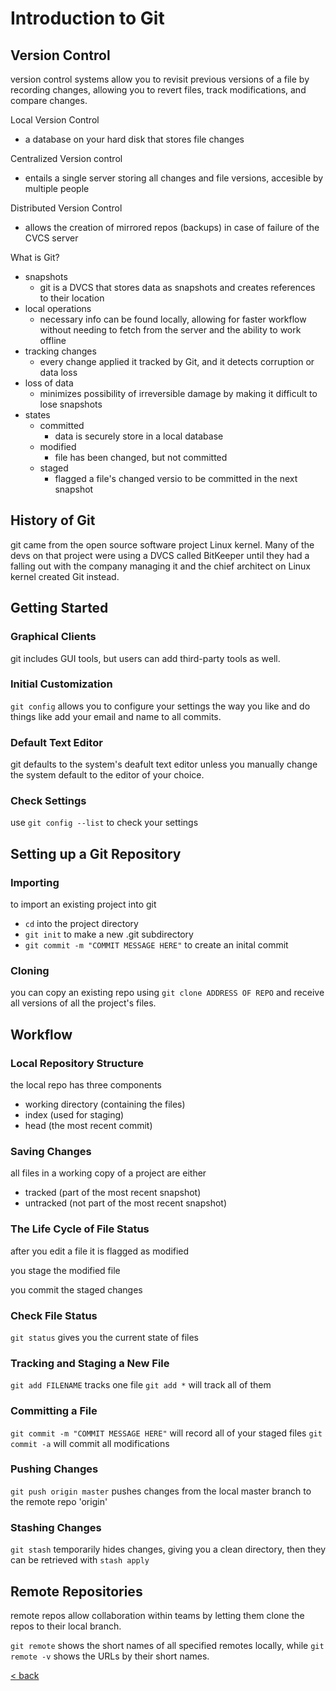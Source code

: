 # Introduction to Git

## Version Control

version control systems allow you to revisit previous versions of a file by recording changes, allowing you to revert files, track modifications, and compare changes.

Local Version Control
- a database on your hard disk that stores file changes
    
Centralized Version control
- entails a single server storing all changes and file versions, accesible by multiple people
    
Distributed Version Control
- allows the creation of mirrored repos (backups) in case of failure of the CVCS server
    
What is Git?
- snapshots
    - git is a DVCS that stores data as snapshots and creates references to their location
- local operations
    - necessary info can be found locally, allowing for faster workflow without needing to fetch from the server and the ability to work offline
- tracking changes
    - every change applied it tracked by Git, and it detects corruption or data loss
- loss of data
    - minimizes possibility of irreversible damage by making it difficult to lose snapshots
- states
    - committed
        - data is securely store in a local database
    - modified
        - file has been changed, but not committed
    - staged
        - flagged a file's changed versio to be committed in the next snapshot

## History of Git

git came from the open source software project Linux kernel. Many of the devs on that project were using a DVCS called BitKeeper until they had a falling out with the company managing it and the chief architect on Linux kernel created Git instead.

## Getting Started

### Graphical Clients

git includes GUI tools, but users can add third-party tools as well.

### Initial Customization

`git config` allows you to configure your settings the way you like and do things like add your email and name to all commits.

### Default Text Editor

git defaults to the system's deafult text editor unless you manually change the system default to the editor of your choice.

### Check Settings

use `git config --list` to check your settings

## Setting up a Git Repository

### Importing

to import an existing project into git
- `cd` into the project directory
- `git init` to make a new .git subdirectory
- `git commit -m "COMMIT MESSAGE HERE"` to create an inital commit

### Cloning

you can copy an existing repo using `git clone ADDRESS OF REPO` and receive all versions of all the project's files.

## Workflow

### Local Repository Structure

the local repo has three components
- working directory (containing the files)
- index (used for staging)
- head (the most recent commit)
    
### Saving Changes

all files in a working copy of a project are either
- tracked (part of the most recent snapshot)
- untracked (not part of the most recent snapshot)

### The Life Cycle of File Status

after you edit a file it is flagged as modified

you stage the modified file

you commit the staged changes

### Check File Status

`git status` gives you the current state of files

### Tracking and Staging a New File

`git add FILENAME` tracks one file
`git add *` will track all of them

### Committing a File

`git commit -m "COMMIT MESSAGE HERE"` will record all of your staged files
`git commit -a` will commit all modifications

### Pushing Changes

`git push origin master` pushes changes from the local master branch to the remote repo 'origin'

### Stashing Changes

`git stash` temporarily hides changes, giving you a clean directory, then they can be retrieved with `stash apply`

## Remote Repositories

remote repos allow collaboration within teams by letting them clone the repos to their local branch.

`git remote` shows the short names of all specified remotes locally, while `git remote -v` shows the URLs by their short names.

[< back](README.md)